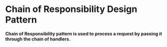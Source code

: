 # Chain of Responsibility Design Pattern

**Chain of Responsibility pattern is used to process a request by passing it through the chain of handlers.**